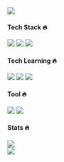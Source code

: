   <img src="https://capsule-render.vercel.app/api?type=waving&color=FD866E&height=150&section=header&text=%20Draw%20Code%20&fontColor=ffffff&fontSize=40">
  <div>
    <h4>Tech Stack 🔥</h4>
    <img src="https://img.shields.io/badge/HTML5-E34F26?style=flat-square&logo=HTML5&logoColor=white"/>
    <img src="https://img.shields.io/badge/CSS3-1572B6?style=flat-square&logo=CSS3&logoColor=white" />
    <img src="https://img.shields.io/badge/JavaScript-F7DF1E?style=flat-square&logo=JavaScript&logoColor=white" />
  </div>
  
  <div>
    <h4>Tech Learning 🔥</h4>
    <img src="https://img.shields.io/badge/Sass-CC6699?style=flat-square&logo=Sass&logoColor=white" />
    <img src="https://img.shields.io/badge/React-61DAFB?style=flat-square&logo=React&logoColor=white" />
    <img src="https://img.shields.io/badge/TypeScript-3178C6?style=flat-square&logo=TypeScript&logoColor=white" />
  </div>

  <div>
    <h4>Tool 🔥</h4>
    <img src="https://img.shields.io/badge/github-181717?style=for-the-badge&logo=github&logoColor=white">
    <img src="https://img.shields.io/badge/git-F05032?style=for-the-badge&logo=git&logoColor=white">
  </div>


  <div>
    <h4>Stats 🔥</h4>
    <img src="https://github-readme-stats.vercel.app/api?username=Junseong0112&show_icons=true&bg_color=FD866E&title_color=fefefe&text_color=fefefe&icon_color=FFFFFF&border_radius=10" />
  </div>
  <img src="https://capsule-render.vercel.app/api?type=waving&color=FD866E&height=150&section=footer">
<!--
**Junseong0112/Junseong0112** is a ✨ _special_ ✨ repository because its `README.md` (this file) appears on your GitHub profile.

Here are some ideas to get you started:

- 🔭 I’m currently working on ...
- 🌱 I’m currently learning ...
- 👯 I’m looking to collaborate on ...
- 🤔 I’m looking for help with ...
- 💬 Ask me about ...
- 📫 How to reach me: ...
- 😄 Pronouns: ...
- ⚡ Fun fact: ...
-->

